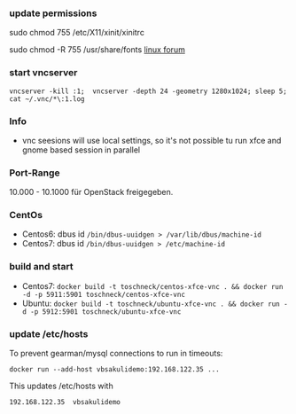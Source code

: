### update permissions
sudo chmod 755 /etc/X11/xinit/xinitrc

sudo chmod -R 755 /usr/share/fonts
[linux forum](http://www.linuxforums.org/forum/ubuntu-linux/93755-stating-xfce-vnc-scession.html)

### start vncserver
`vncserver -kill :1;  vncserver -depth 24 -geometry 1280x1024; sleep 5; cat ~/.vnc/*\:1.log`


### Info
* vnc seesions will use local settings, so it's not possible tu run xfce and gnome based session in parallel

### Port-Range
10.000 - 10.1000 für OpenStack freigegeben.


### CentOs
* Centos6: dbus id `/bin/dbus-uuidgen > /var/lib/dbus/machine-id`
* Centos7: dbus id `/bin/dbus-uuidgen > /etc/machine-id`

### build and start
* Centos7: 
  `docker build -t toschneck/centos-xfce-vnc . && docker run -d -p 5911:5901 toschneck/centos-xfce-vnc`
* Ubuntu:
  `docker build -t toschneck/ubuntu-xfce-vnc . && docker run -d -p 5912:5901 toschneck/ubuntu-xfce-vnc`

### update /etc/hosts 

To prevent gearman/mysql connections to run in timeouts: 

    docker run --add-host vbsakulidemo:192.168.122.35 ...

This updates /etc/hosts with 

    192.168.122.35  vbsakulidemo

